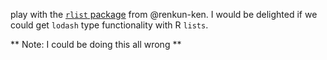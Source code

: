 play with the [`rlist` package](https://github.com/renkun-ken/rlist) from @renkun-ken.  I would be delighted if we could get `lodash` type functionality with R `lists`.

** Note: I could be doing this all wrong **
